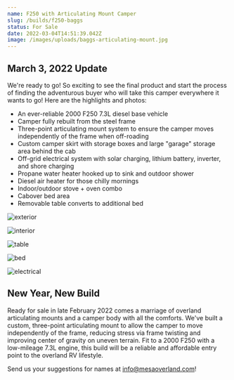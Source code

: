 ```yaml
---
name: F250 with Articulating Mount Camper
slug: /builds/f250-baggs
status: For Sale
date: 2022-03-04T14:51:39.042Z
image: /images/uploads/baggs-articulating-mount.jpg
---
```

## March 3, 2022 Update

We're ready to go! So exciting to see the final product and start the process of finding the adventurous buyer who will take this camper everywhere it wants to go! Here are the highlights and photos:

* An ever-reliable 2000 F250 7.3L diesel base vehicle
* Camper fully rebuilt from the steel frame
* Three-point articulating mount system to ensure the camper moves independently of the frame when off-roading
* Custom camper skirt with storage boxes and large "garage" storage area behind the cab
* Off-grid electrical system with solar charging, lithium battery, inverter, and shore charging
* Propane water heater hooked up to sink and outdoor shower
* Diesel air heater for those chilly mornings
* Indoor/outdoor stove + oven combo
* Cabover bed area
* Removable table converts to additional bed

![exterior](/images/uploads/1-baggs-exterior.jpg "exterior")

![interior](/images/uploads/2-baggs-interior.jpg "interior")

![table](/images/uploads/5-baggs-table.jpg "table")

![bed](/images/uploads/7-baggs-upper-bed.jpg "bed")

![electrical](/images/uploads/9-baggs-electrical.jpg "electrical")

## New Year, New Build

Ready for sale in late February 2022 comes a marriage of overland articulating mounts and a camper body with all the comforts. We've built a custom, three-point articulating mount to allow the camper to move independently of the frame, reducing stress via frame twisting and improving center of gravity on uneven terrain. Fit to a 2000 F250 with a low-mileage 7.3L engine, this build will be a reliable and affordable entry point to the overland RV lifestyle.

Send us your suggestions for names at info@mesaoverland.com!